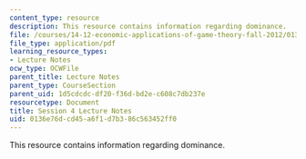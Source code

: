 ```yaml
---
content_type: resource
description: This resource contains information regarding dominance.
file: /courses/14-12-economic-applications-of-game-theory-fall-2012/0136e76dcd45a6f1d7b386c563452ff0_MIT14_12F12_chapter4.pdf
file_type: application/pdf
learning_resource_types:
- Lecture Notes
ocw_type: OCWFile
parent_title: Lecture Notes
parent_type: CourseSection
parent_uid: 1d5cdcdc-df20-f36d-bd2e-c608c7db237e
resourcetype: Document
title: Session 4 Lecture Notes
uid: 0136e76d-cd45-a6f1-d7b3-86c563452ff0
---
```

This resource contains information regarding dominance.

